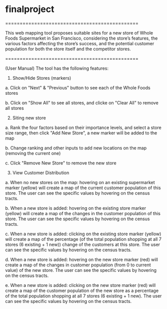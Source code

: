 # finalproject

==============================================

This web mapping tool proposes suitable sites for a new store of Whole Foods Supermarket in San Francisco,
considering the store’s features, the various factors affecting the store’s success, and the potential
customer population for both the store itself and the competitor stores.

==============================================

(User Manual) The tool has the following features:

1. Show/Hide Stores (markers)

  a. Click on "Next" & "Previous" button to see each of the Whole Foods stores
  
  b. Click on "Show All" to see all stores, and clicke on "Clear All" to remove all stores


2. Siting new store

  a. Rank the four factors based on their importance levels, and select a store size range,
     then click "Add New Store", a new marker will be added to the map
     
  b. Change ranking and other inputs to add new locations on the map (removing the current one)
  
  c. Click "Remove New Store" to remove the new store


3. View Customer Distribution

  a. When no new stores on the map: hovering on an existing supermarket marker (yellow) will create
     a map of the current customer population of this store. The user can see the specific values
     by hovering on the census tracts.
     
  b. When a new store is added: hovering on the existing store marker (yellow) will create a map
     of the changes in the customer population of this store. The user can see the specific values
     by hovering on the census tracts.
     
  c. When a new store is added: clicking on the existing store marker (yellow) will create a map
     of the percentage (of the total population shopping at all 7 stores (6 existing + 1 new))
     change of the customers at this store. The user can see the specific values by hovering on
     the census tracts.
     
  d. When a new store is added: hovering on the new store marker (red) will create a map of the
     changes in customer population (from 0 to current value) of the new store. The user can see
     the specific values by hovering on the census tracts.
     
  e. When a new store is added: clicking on the new store marker (red) will create a map of the
     customer population of the new store as a percentage of the total population shopping at all
     7 stores (6 existing + 1 new). The user can see the specific values by hovering on the census
     tracts.
